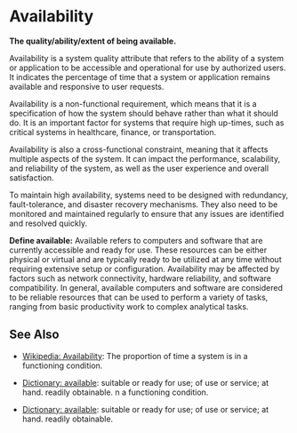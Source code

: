 # Availability

**The quality/ability/extent of being available.**

<span data-chatgpt-prompt="explain availability (system quality attribute, non-functional requirement, cross-functional constraint )">

Availability is a system quality attribute that refers to the ability of a system or application to be accessible and operational for use by authorized users. It indicates the percentage of time that a system or application remains available and responsive to user requests.

Availability is a non-functional requirement, which means that it is a specification of how the system should behave rather than what it should do. It is an important factor for systems that require high up-times, such as critical systems in healthcare, finance, or transportation.

Availability is also a cross-functional constraint, meaning that it affects multiple aspects of the system. It can impact the performance, scalability, and reliability of the system, as well as the user experience and overall satisfaction.

To maintain high availability, systems need to be designed with redundancy, fault-tolerance, and disaster recovery mechanisms. They also need to be monitored and maintained regularly to ensure that any issues are identified and resolved quickly.

</span>

**Define available:** <span data-chatgpt-prompt="define available (computers and software)">Available refers to computers and software that are currently accessible and ready for use. These resources can be either physical or virtual and are typically ready to be utilized at any time without requiring extensive setup or configuration. Availability may be affected by factors such as network connectivity, hardware reliability, and software compatibility. In general, available computers and software are considered to be reliable resources that can be used to perform a variety of tasks, ranging from basic productivity work to complex analytical tasks.</span>

## See Also

* [Wikipedia: Availability](https://wikipedia.org/wiki/Availability): The proportion of time a system is in a functioning condition.

* [Dictionary: available](https://www.dictionary.com/browse/available): suitable or ready for use; of use or service; at hand. readily obtainable.
n a functioning condition.

* [Dictionary: available](https://www.dictionary.com/browse/available): suitable or ready for use; of use or service; at hand. readily obtainable.
